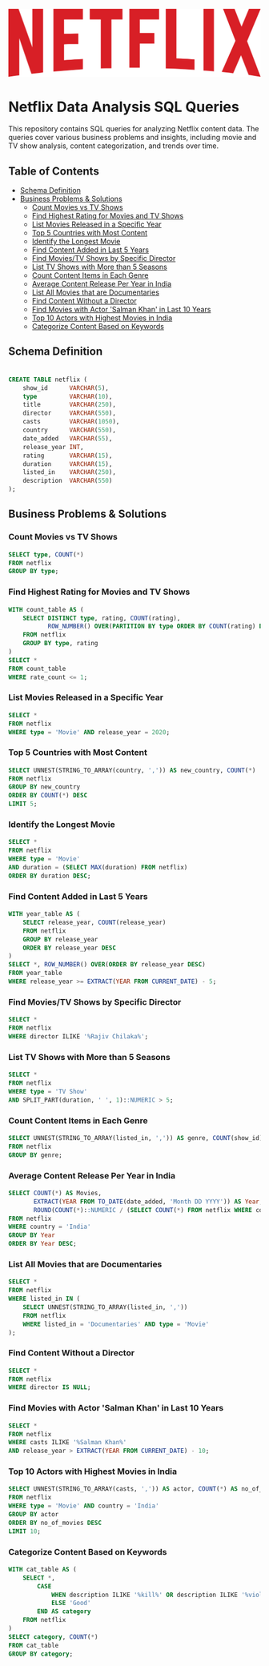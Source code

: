 ![Netflix](https://github.com/Akmr99/Netflix_SQL_Project/blob/main/Netflix_2015_logo.svg.png?raw=true)

# Netflix Data Analysis SQL Queries

This repository contains SQL queries for analyzing Netflix content data. The queries cover various business problems and insights, including movie and TV show analysis, content categorization, and trends over time.

## Table of Contents
- [Schema Definition](#schema-definition)
- [Business Problems & Solutions](#business-problems--solutions)
  - [Count Movies vs TV Shows](#count-movies-vs-tv-shows)
  - [Find Highest Rating for Movies and TV Shows](#find-highest-rating-for-movies-and-tv-shows)
  - [List Movies Released in a Specific Year](#list-movies-released-in-a-specific-year)
  - [Top 5 Countries with Most Content](#top-5-countries-with-most-content)
  - [Identify the Longest Movie](#identify-the-longest-movie)
  - [Find Content Added in Last 5 Years](#find-content-added-in-last-5-years)
  - [Find Movies/TV Shows by Specific Director](#find-moviestv-shows-by-specific-director)
  - [List TV Shows with More than 5 Seasons](#list-tv-shows-with-more-than-5-seasons)
  - [Count Content Items in Each Genre](#count-content-items-in-each-genre)
  - [Average Content Release Per Year in India](#average-content-release-per-year-in-india)
  - [List All Movies that are Documentaries](#list-all-movies-that-are-documentaries)
  - [Find Content Without a Director](#find-content-without-a-director)
  - [Find Movies with Actor 'Salman Khan' in Last 10 Years](#find-movies-with-actor-salman-khan-in-last-10-years)
  - [Top 10 Actors with Highest Movies in India](#top-10-actors-with-highest-movies-in-india)
  - [Categorize Content Based on Keywords](#categorize-content-based-on-keywords)

## Schema Definition
```sql

CREATE TABLE netflix (
    show_id      VARCHAR(5),
    type         VARCHAR(10),
    title        VARCHAR(250),
    director     VARCHAR(550),
    casts        VARCHAR(1050),
    country      VARCHAR(550),
    date_added   VARCHAR(55),
    release_year INT,
    rating       VARCHAR(15),
    duration     VARCHAR(15),
    listed_in    VARCHAR(250),
    description  VARCHAR(550)
);
```

## Business Problems & Solutions

### Count Movies vs TV Shows
```sql
SELECT type, COUNT(*)
FROM netflix
GROUP BY type;
```

### Find Highest Rating for Movies and TV Shows
```sql
WITH count_table AS (
    SELECT DISTINCT type, rating, COUNT(rating), 
           ROW_NUMBER() OVER(PARTITION BY type ORDER BY COUNT(rating) DESC) AS rate_count
    FROM netflix
    GROUP BY type, rating
)
SELECT *
FROM count_table 
WHERE rate_count <= 1;
```

### List Movies Released in a Specific Year
```sql
SELECT *
FROM netflix
WHERE type = 'Movie' AND release_year = 2020;
```

### Top 5 Countries with Most Content
```sql
SELECT UNNEST(STRING_TO_ARRAY(country, ',')) AS new_country, COUNT(*)
FROM netflix
GROUP BY new_country
ORDER BY COUNT(*) DESC
LIMIT 5;
```

### Identify the Longest Movie
```sql
SELECT *
FROM netflix
WHERE type = 'Movie' 
AND duration = (SELECT MAX(duration) FROM netflix)
ORDER BY duration DESC;
```

### Find Content Added in Last 5 Years
```sql
WITH year_table AS (
    SELECT release_year, COUNT(release_year)
    FROM netflix
    GROUP BY release_year
    ORDER BY release_year DESC
)
SELECT *, ROW_NUMBER() OVER(ORDER BY release_year DESC)
FROM year_table
WHERE release_year >= EXTRACT(YEAR FROM CURRENT_DATE) - 5;
```

### Find Movies/TV Shows by Specific Director
```sql
SELECT *
FROM netflix
WHERE director ILIKE '%Rajiv Chilaka%';
```

### List TV Shows with More than 5 Seasons
```sql
SELECT *
FROM netflix
WHERE type = 'TV Show'  
AND SPLIT_PART(duration, ' ', 1)::NUMERIC > 5;
```

### Count Content Items in Each Genre
```sql
SELECT UNNEST(STRING_TO_ARRAY(listed_in, ',')) AS genre, COUNT(show_id) AS total_content
FROM netflix
GROUP BY genre;
```

### Average Content Release Per Year in India
```sql
SELECT COUNT(*) AS Movies, 
       EXTRACT(YEAR FROM TO_DATE(date_added, 'Month DD YYYY')) AS Year, 
       ROUND(COUNT(*)::NUMERIC / (SELECT COUNT(*) FROM netflix WHERE country = 'India') * 100::NUMERIC) AS avg
FROM netflix
WHERE country = 'India'
GROUP BY Year
ORDER BY Year DESC;
```

### List All Movies that are Documentaries
```sql
SELECT *
FROM netflix
WHERE listed_in IN (
    SELECT UNNEST(STRING_TO_ARRAY(listed_in, ','))
    FROM netflix
    WHERE listed_in = 'Documentaries' AND type = 'Movie'
);
```

### Find Content Without a Director
```sql
SELECT *
FROM netflix
WHERE director IS NULL;
```

### Find Movies with Actor 'Salman Khan' in Last 10 Years
```sql
SELECT *
FROM netflix
WHERE casts ILIKE '%Salman Khan%'
AND release_year > EXTRACT(YEAR FROM CURRENT_DATE) - 10;
```

### Top 10 Actors with Highest Movies in India
```sql
SELECT UNNEST(STRING_TO_ARRAY(casts, ',')) AS actor, COUNT(*) AS no_of_movies
FROM netflix 
WHERE type = 'Movie' AND country = 'India'
GROUP BY actor
ORDER BY no_of_movies DESC
LIMIT 10;
```

### Categorize Content Based on Keywords
```sql
WITH cat_table AS (
    SELECT *,
        CASE
            WHEN description ILIKE '%kill%' OR description ILIKE '%violence%' THEN 'Bad'
            ELSE 'Good'
        END AS category
    FROM netflix
)
SELECT category, COUNT(*)
FROM cat_table
GROUP BY category;
```
